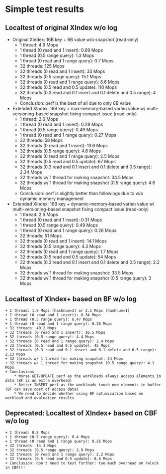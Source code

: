 # Simple test results

## Localtest of original XIndex w/o log

- Original XIndex: 16B key + 8B value w/o snapshot (read-only)
	+ 1 thread: 4.9 Mops
	+ 1 thread (0 read and 1 insert): 0.69 Mops
	+ 1 thread (0.5 range query): 1.3 Mops
	+ 1 thread (0 read and 1 range query): 0.7 Mops
	+ 32 threads: 125 Mops
	+ 32 threads (0 read and 1 insert): 33 Mops
	+ 32 threads (0.5 range query): 15.1 Mops
	+ 32 threads (0 read and 1 range query): 8.6 Mops
	+ 32 threads (0.5 read and 0.5 update): 110 Mops
	+ 32 threads (0.3 read and 0.1 insert and 0.1 delete and 0.5 range): 4 Mops
	+ Conclusion: perf is the best of all due to only 8B value
- Extended XIndex: 16B key + max-memory-based varlen value w/ multi-versioning-based snapshot fixing compact issue (read-only)
	+ 1 thread: 2.6 Mops
	+ 1 thread (0 read and 1 insert): 0.28 Mops
	+ 1 thread (0.5 range query): 0.49 Mops
	+ 1 thread (0 read and 1 range query): 0.27 Mops
	+ 32 threads: 58 Mops
	+ 32 threads (0 read and 1 insert): 13.6 Mops
	+ 32 threads (0.5 range query): 4.6 Mops
	+ 32 threads (0 read and 1 range query): 2.5 Mops
	+ 32 threads (0.5 read and 0.5 update): 67 Mops
	+ 32 threads (0.3 read and 0.1 insert and 0.1 delete and 0.5 range): 2.34 Mops
	+ 32 threads w/ 1 thread for making snapshot: 34.5 Mops
	+ 32 threads w/ 1 thread for making snapshot (0.5 range query): 4.6 Mops
	+ Conclusion: perf is slightly better than followings due to w/o dynamic memory management
- Extended XIndex: 16B key + dynamic-memory-based varlen value w/ multi-versioning-based snapshot fixing compact issue (read-only)
	+ 1 thread: 2.6 Mops
	+ 1 thread (0 read and 1 insert): 0.31 Mops
	+ 1 thread (0.5 range query): 0.49 Mops
	+ 1 thread (0 read and 1 range query): 0.26 Mops
	+ 32 threads: 51 Mops
	+ 32 threads (0 read and 1 insert): 14.1 Mops
	+ 32 threads (0.5 range query): 4.3 Mops
	+ 32 threads (0 read and 1 range query): 1.7 Mops
	+ 32 threads (0.5 read and 0.5 update): 54 Mops
	+ 32 threads (0.3 read and 0.1 insert and 0.1 delete and 0.5 range): 2.2 Mops
	+ 32 threads w/ 1 thread for making snapshot: 33.5 Mops
	+ 32 threads w/ 1 thread for making snapshot (0.5 range query): 3 Mops

## Localtest of XIndex+ based on BF w/o log
	+ 1 thread: 1.9 Mops (hashnum=3) or 2.1 Mops (hashnum=1)
	+ 1 thread (0 read and 1 insert): 0.34 Mops
	+ 1 thread (0.5 range query): 0.47 Mops
	+ 1 thread (0 read and 1 range query): 0.26 Mops
	+ 32 threads: 40.2 Mops
	+ 32 threads (0 read and 1 insert): 16.5 Mops
	+ 32 threads (0.5 range query): 4.4 Mops
	+ 32 threads (0 read and 1 range query): 2.4 Mops
	+ 32 threads (0.5 read and 0.5 update): 45 Mops
	+ 32 threads (0.3 read and 0.1 insert and 0.1 delete and 0.5 range): 2.13 Mops
	+ 32 threads w/ 1 thread for making snapshot: 24 Mops
	+ 32 threads w/ 1 thread for making snapshot (0.5 range query): 4.1 Mops
	+ Conclusions
		* Worse GET/UPDATE perf as the workloads always access elements in data (BF is an extra overhead)
		* Better INSERT perf as the workloads touch new elements in buffer (BF can save cost of access data)
		* We need to decide whether using BF optimization based on workload and evaluation results

## Deprecated: Localtest of XIndex+ based on CBF w/o log
	+ 1 thread: 0.8 Mops
	+ 1 thread (0.5 range query): 0.4 Mops
	+ 1 thread (0 read and 1 range query): 0.26 Mops
	+ 32 threads: 14.3 Mops
	+ 32 threads (0.5 range query): 2.9 Mops
	+ 32 threads (0 read and 1 range query): 2.2 Mops
	+ 32 threads (0.5 read and 0.5 update): 8.8 Mops
	+ Conclusion: don't need to test further: too much overhead on rwlock in CBF!!!
